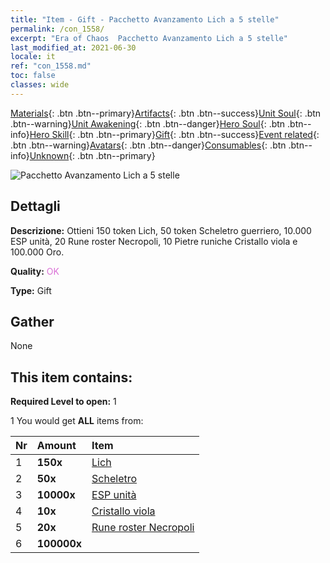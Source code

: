 ```yaml
---
title: "Item - Gift - Pacchetto Avanzamento Lich a 5 stelle"
permalink: /con_1558/
excerpt: "Era of Chaos  Pacchetto Avanzamento Lich a 5 stelle"
last_modified_at: 2021-06-30
locale: it
ref: "con_1558.md"
toc: false
classes: wide
---
```

 [Materials](/ItemsIT/){: .btn .btn--primary}[Artifacts](/ItemsIT/Artifacts/){: .btn .btn--success}[Unit Soul](/ItemsIT/UnitSoul/){: .btn .btn--warning}[Unit Awakening](/ItemsIT/UnitAwakening/){: .btn .btn--danger}[Hero Soul](/ItemsIT/HeroSoul/){: .btn .btn--info}[Hero Skill](/ItemsIT/HeroSkill/){: .btn .btn--primary}[Gift](/ItemsIT/Gift/){: .btn .btn--success}[Event related](/ItemsIT/Events/){: .btn .btn--warning}[Avatars](/ItemsIT/Avatars/){: .btn .btn--danger}[Consumables](/ItemsIT/Consumables/){: .btn .btn--info}[Unknown](/ItemsIT/Unknown/){: .btn .btn--primary}

 ![Pacchetto Avanzamento Lich a 5 stelle](/images/t/i_907167.png)

## Dettagli
 **Descrizione:** Ottieni 150 token Lich, 50 token Scheletro guerriero, 10.000 ESP unità, 20 Rune roster Necropoli, 10 Pietre runiche Cristallo viola e 100.000 Oro.

 **Quality:** <span style="color: #DA70D6">OK</span>

 **Type:** Gift

## Gather

  None

## This item contains:

 **Required Level to open:** 1

 1 You would get **ALL** items  from:

  | Nr | Amount |     Item    |
  |:---|:-------|:------------|
  | 1 |  **150x** | [Lich](/ItemsIT/unt_212/) |  | 
  | 2 |  **50x** | [Scheletro](/ItemsIT/unt_208/) |  | 
  | 3 |  **10000x** | [ESP unità](/ItemsIT/con_902/) |  | 
  | 4 |  **10x** | [Cristallo viola](/ItemsIT/con_720/) |  | 
  | 5 |  **20x** | [Rune roster Necropoli](/ItemsIT/con_755/) |  | 
  | 6 |  **100000x** | <i class="fas fa-coins"/> |  | 
